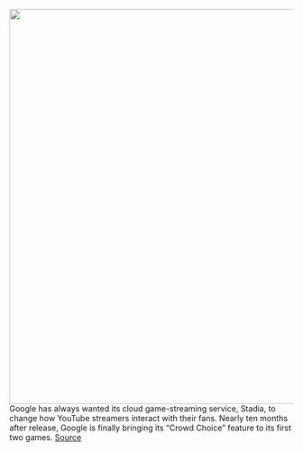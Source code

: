 <img src='https://cdn.vox-cdn.com/thumbor/j5o0sPhKHrz5Z9u4adLdUk6WdK4=/0x0:2040x1360/1200x800/filters:focal(857x517:1183x843)/cdn.vox-cdn.com/uploads/chorus_image/image/67561672/akrales_191113_3779_0163.0.jpg' width='700px' /><br/>
Google has always wanted its cloud game-streaming service, Stadia, to change how YouTube streamers interact with their fans. Nearly ten months after release, Google is finally bringing its “Crowd Choice” feature to its first two games.
<a href='https://www.theverge.com/2020/9/30/21495804/google-stadia-crowd-choice-feature-baldurs-gate-3'> Source <a/>